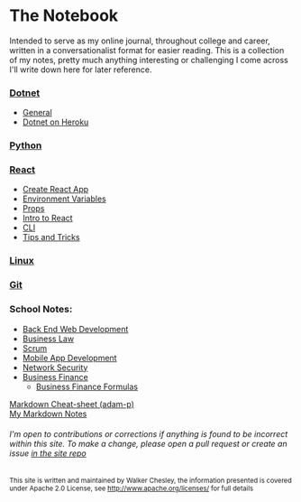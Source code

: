 # The Notebook
Intended to serve as my online journal, throughout college and career, written in a conversationalist format for easier reading. This is a collection of my notes, pretty much anything interesting or challenging I come across I'll write down here for later reference.  


### [Dotnet](DotNet\dotnet.md)
- [General](DotNet/dotnetAndVSCode.md)
- [Dotnet on Heroku](DotNet/DotNetOnHeroku.md)  

### [Python](./Python/index.md)

### [React](React/React.md)  
- [Create React App](React/Create-react-app.md)
- [Environment Variables](React/env-variables.md)
- [Props](React/props.md)
- [Intro to React](React/React-Intro.md)
- [CLI](React/React-Native-CLI.md)
- [Tips and Tricks](React/Tips-N-Tricks.md) 

### [Linux](./Linux/index.md)

### [Git](Git.md)

### School Notes: 
- [Back End Web Development](./School/Back-end-Web-Dev/BackEndWebDev.md)
- [Business Law](School/Business-Law/BusinessLawNotes.md)
- [Scrum](School/CIDM%204390/Scrum.md)
- [Mobile App Development](School/mobile-app-dev/CIDM-4385-MobileAppDev.md)
- [Network Security](School/Net-Sec/Net-Sec.md)
- [Business Finance](School/Business%20Finance/Finance%20Notes.md)
    - [Business Finance Formulas](School/Business%20Finance/Finance-Formulas.md)


[Markdown Cheat-sheet (adam-p)](https://github.com/adam-p/markdown-here/wiki/Markdown-Cheatsheet)  
[My Markdown Notes](Markdown.md)


###### I'm open to contributions or corrections if anything is found to be incorrect within this site. To make a change, please open a pull request or create an issue [in the site repo](https://github.com/wchesley/The-Notebook/issues)

<sub>This site is written and maintained by Walker Chesley, the information presented is covered under Apache 2.0 License, see http://www.apache.org/licenses/ for full details</sub>